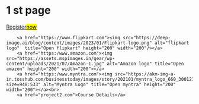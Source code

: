 <!DOCTYPE html>
<html>
<head>
     <title>1 st page</title>
</head>
<body>
    <h1>1 st page</h1>
        <a href="https://www.youtube.com/">Register<mark>now</mark></a><br>

        <a href="https://www.flipkart.com"><img src="https://deep-image.ai/blog/content/images/2023/01/Flipkart-logo.png" alt="flipkart logo"  title="Open flipkart" height="200" width="200"/></a>
        <a href="https:/www.amazon.com"><img src="https://assets.mspimages.in/gear/wp-content/uploads/2021/07/Amazon-1.jpg" alt="Amazon logo" title="Open amazon" height="200" width="200"></a>
        <a href="https:/www.myntra.com"><img src="https://akm-img-a-in.tosshub.com/businesstoday/images/story/202101/myntra_logo_660_300121011207.jpg?size=948:533" alt="Myntra Logo" title="Open myntra" height="200" width="200"></a><br>
        <a href="project2.com">Course Details</a>
</body>
</html>
